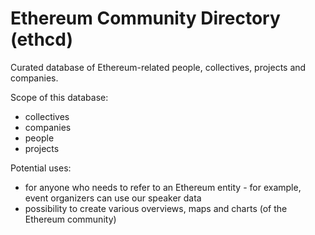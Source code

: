 # Ethereum Community Directory (ethcd)

Curated database of Ethereum-related people, collectives, projects and companies.

Scope of this database:
- collectives
- companies
- people
- projects

Potential uses:
- for anyone who needs to refer to an Ethereum entity - for example, event organizers can use our speaker data
- possibility to create various overviews, maps and charts (of the Ethereum community)